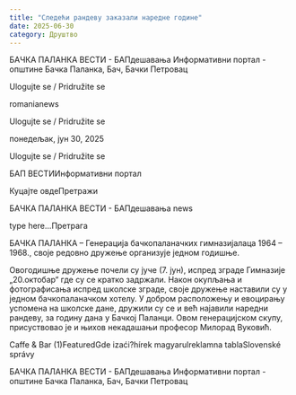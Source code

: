 ```yaml
---
title: "Следећи рандеву заказали наредне године"
date: 2025-06-30
category: Друштво
---
```


БАЧКА ПАЛАНКА ВЕСТИ - БАПдешавања Информативни портал - општине Бачка Паланка, Бач, Бачки Петровац

Ulogujte se / Pridružite se

romanianews

Ulogujte se / Pridružite se

понедељак, јун 30, 2025

Ulogujte se / Pridružite se

БАП ВЕСТИИнформативни портал

Куцајте овдеПретражи

БАЧКА ПАЛАНКА ВЕСТИ - БАПдешавања news

type here...Претрага

БАЧКА ПАЛАНКА – Генерација бачкопаланачких гимназијалаца 1964 – 1968., своје редовно дружење организује једном годишње.

Овогодишње дружење почели су јуче (7. јун), испред зграде Гимназије „20.октобар“ где су се кратко задржали. Након окупљања и фотографисања испред школске зграде, своје дружење наставили су у једном бачкопаланачком хотелу. У добром расположењу и евоцирању успомена на школске дане, дружили су се и већ најавили наредни рандеву, за годину дана у Бачкој Паланци. Овом генерацијском скупу, присуствовао је и њихов некадашањи професор Милорад Вуковић.

Caffe & Bar (1)FeaturedGde izaći?hírek magyarulreklamna tablaSlovenské správy

БАЧКА ПАЛАНКА ВЕСТИ - БАПдешавања Информативни портал - општине Бачка Паланка, Бач, Бачки Петровац
